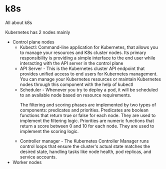 # k8s
All about k8s

Kubernetes has 2 nodes mainly

* Control plane nodes
  * Kubectl: Command-line application for Kubernetes, that allows you to manage your resources and K8s cluster nodes. Its primary responsibility is providing a simple interface to the end user while interacting with the
    API server in the control plane
  * API Server - This is the Kubernetes cluster API endpoint that provides unified access to end users for Kubernetes management. You can manage your Kubernetes resources or maintain Kubernetes nodes through this component
    with the help of kubectl
  * Scheduler - Whenever you try to deploy a pod, it will be scheduled to an available node based on resource requirements.
     <p>The filtering and scoring phases are implemented by two types of components: predicates and priorities. Predicates are boolean functions that return true or false for each node. They are used to implement the filtering logic. Priorities are  
     numeric functions that return a score between 0 and 10 for each node. They are used to implement the scoring logic.</p>
  * Controller manager - The Kubernetes Controller Manager runs control loops that ensure the cluster's actual state matches the desired state, handling tasks like node health, pod replicas, and service accounts.
* Worker nodes
